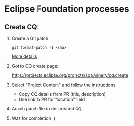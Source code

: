 
# Eclipse Foundation processes

## Create CQ:

1. Create a Git patch

   ```
   git format-patch -1 <sha>
   ```

   [More details](https://stackoverflow.com/questions/6658313/how-to-generate-a-git-patch-for-a-specific-commit/6658352#6658352)

2. Got to CQ create page:

   <https://projects.eclipse.org/projects/soa.winery/cq/create>

3. Select "Project Content" and follow the instructions

   * Copy CQ details from PR (title, description)
   * Use link to PR for "location" field

4. Attach patch file to the created CQ

5. Wait for completion ;)
